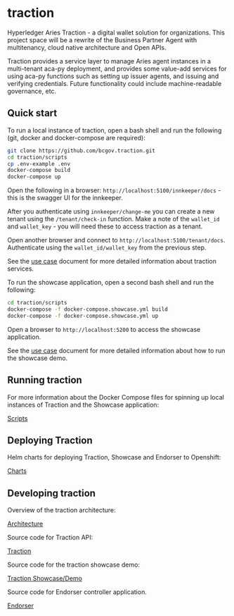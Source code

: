 # traction

Hyperledger Aries Traction - a digital wallet solution for organizations. This project space will be a rewrite of the Business Partner Agent with multitenancy, cloud native architecture and Open APIs.

Traction provides a service layer to manage Aries agent instances in a multi-tenant aca-py deployment, and provides some value-add services for using aca-py functions such as setting up issuer agents, and issuing and verifying credentials.  Future functionality could include machine-readable governance, etc.

## Quick start

To run a local instance of traction, open a bash shell and run the following (git, docker and docker-compose are required):

```bash
git clone https://github.com/bcgov.traction.git
cd traction/scripts
cp .env-example .env
docker-compose build
docker-compose up
```

Open the following in a browser: `http://localhost:5100/innkeeper/docs` - this is the swagger UI for the innkeeper.

After you authenticate using `innkeeper/change-me` you can create a new tenant using the `/tenant/check-in` function.  Make a note of the `wallet_id` and `wallet_key` - you will need these to access traction as a tenant.

Open another browser and connect to `http://localhost:5100/tenant/docs`.  Authenticate using the `wallet_id/wallet_key` from the previous step.

See the [use case](./docs/USE-CASE.md) document for more detailed information about traction services.

To run the showcase application, open a second bash shell and run the following:

```bash
cd traction/scripts
docker-compose -f docker-compose.showcase.yml build
docker-compose -f docker-compose.showcase.yml up
```

Open a browser to `http://localhost:5200` to access the showcase application.

See the [use case](./docs/USE-CASE.md) document for more detailed information about how to run the showcase demo.

## Running traction

For more information about the Docker Compose files for spinning up local instances of Traction and the Showcase application:

[Scripts](./scripts/README.md)

## Deploying Traction

Helm charts for deploying Traction, Showcase and Endorser to Openshift:

[Charts](./charts/README.md)

## Developing traction

Overview of the traction architecture:

[Architecture](./docs/ARCHITECTURE.md)

Source code for Traction API:

[Traction](./services/traction/README.md)

Source code for the traction showcase demo:

[Traction Showcase/Demo](./services/showcase/README.md)

Source code for Endorser controller application.

[Endorser](./services/endorser/README.md)
